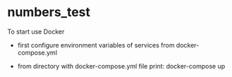 # numbers_test

To start use Docker

- first configure environment variables of services from docker-compose.yml

- from directory with docker-compose.yml file print:
    docker-compose up
